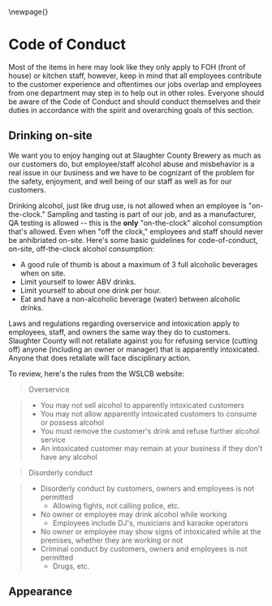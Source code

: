 
\newpage{}

# Code of Conduct

Most of the items in here may look like they only apply to FOH (front of house) or kitchen staff, however, keep in mind that all employees contribute to the customer experience and oftentimes our jobs overlap and employees from one department may step in to help out in other roles.  Everyone should be aware of the Code of Conduct and should conduct themselves and their duties in accordance with the spirit and overarching goals of this section.

## Drinking on-site

We want you to enjoy hanging out at Slaughter County Brewery as much as our customers do, but employee/staff alcohol abuse and misbehavior is a real issue in our business and we have to be cognizant of the problem for the safety, enjoyment, and well being of our staff as well as for our customers.

Drinking alcohol, just like drug use, is not allowed when an employee is "on-the-clock."  Sampling and tasting is part of our job, and as a manufacturer, QA testing is allowed -- this is the **only** "on-the-clock" alcohol consumption that's allowed.  Even when "off the clock," employees and staff should never be anhibriated on-site.  Here's some basic guidelines for code-of-conduct, on-site, off-the-clock alcohol consumption:

- A good rule of thumb is about a maximum of 3 full alcoholic beverages when on site.
- Limit yourself to lower ABV drinks.
- Limit yourself to about one drink per hour.
- Eat and have a non-alcoholic beverage (water) between alcoholic drinks.

Laws and regulations regarding overservice and intoxication apply to employees, staff, and owners the same way they do to customers.  Slaughter County will not retaliate against you for refusing service (cutting off) anyone (including an owner or manager) that is apparently intoxicated.  Anyone that does retaliate will face disciplinary action.

To review, here's the rules from the WSLCB website:

>Overservice  

>- You may not sell alcohol to apparently intoxicated customers
>- You may not allow apparently intoxicated customers to consume or possess alcohol
>- You must remove the customer's drink and refuse further alcohol service
>- An intoxicated customer may remain at your business if they don't have any alcohol

> Disorderly conduct  

>- Disorderly conduct by customers, owners and employees is not permitted
>    - Allowing fights, not calling police, etc.
>- No owner or employee may drink alcohol while working
>    - Employees include DJ's, musicians and karaoke operators
>- No owner or employee may show signs of intoxicated while at the premises, whether they are working or not
>- Criminal conduct by customers, owners and employees is not permitted
>    - Drugs, etc.


## Appearance
